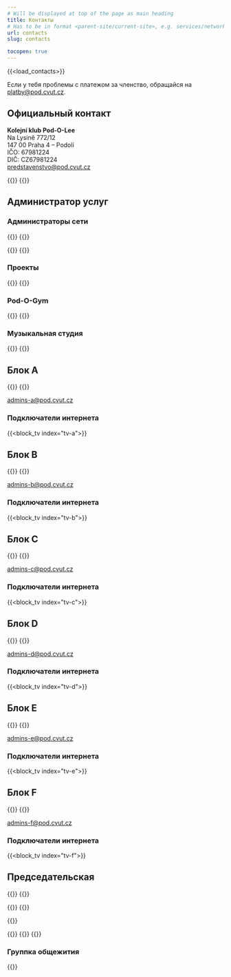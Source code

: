 ```yaml
---
# Will be displayed at top of the page as main heading
title: Контакты
# Has to be in format <parent-site/current-site>, e.g. services/network (notice missing slash at the beginning)
url: contacts
slug: contacts

tocopen: true
---
```

{{<load_contacts>}}

Если у тебя проблемы с платежом за членство, обращайся на <platby@pod.cvut.cz>.

## Официальный контакт

**Kolejní klub Pod-O-Lee**  
Na Lysině 772/12  
147 00 Praha 4 – Podolí  
IČO: 67981224  
DIČ: CZ67981224  
<predstavenstvo@pod.cvut.cz>

{{<contact index="pk" role="Председатель">}}
{{<contact index="m" role="Заместитель председателя">}}

## Администратор услуг
### Администраторы сети

{{<contact index="ss" role="Системний администратор">}}
{{<contact index="zss" role="Zástupce správce systémů">}}

{{<contact index="sn" role="Администратор сети">}}
{{<contact index="zsn" role="Заместитель администратора сети ">}}

### Проекты

{{<contact index="sp" role="Администратор проектов">}}
{{<contact index="zsp" role="Заместитель администратора проектов">}}

### Pod-O-Gym

{{<contact index="sg" role="Администратор Pod-O-Gym">}}
{{<contact index="sgt" role="Член команды Pod-O-Gym">}}

### Музыкальная студия

{{<contact index="sh" role="Администратор музыкальной студии">}}
{{<contact index="zsh" role="Заместитель администратора музыкальной студии">}}

## Блок A

{{<contact index="sba" role="Администратор блока A">}}
{{<contact index="zsba" role="Заместитель администратора блока A">}}

<admins-a@pod.cvut.cz>

### Подключатели интернета

{{<block_tv index="tv-a">}}

## Блок B

{{<contact index="sbb" role="Администратор блока B">}}
{{<contact index="zsbb" role="Заместитель администратора блока B">}}

<admins-b@pod.cvut.cz>

### Подключатели интернета

{{<block_tv index="tv-b">}}

## Блок C

{{<contact index="sbc" role="Администратор блока C">}}
{{<contact index="zsbc" role="Заместитель администратора блока C">}}

<admins-c@pod.cvut.cz>

### Подключатели интернета

{{<block_tv index="tv-c">}}

## Блок D

{{<contact index="sbd" role="Администратор блока D">}}
{{<contact index="zsbd" role="Заместитель администратора блока D">}}

<admins-d@pod.cvut.cz>

### Подключатели интернета

{{<block_tv index="tv-d">}}

## Блок E

{{<contact index="sbe" role="Администратор блока E">}}
{{<contact index="zsbe" role="Заместитель администратора блока E">}}

<admins-e@pod.cvut.cz>

### Подключатели интернета

{{<block_tv index="tv-e">}}

## Блок F

{{<contact index="sbf" role="Администратор блока F">}}
{{<contact index="zsbf" role="Заместитель администратора блока F">}}

<admins-f@pod.cvut.cz>

### Подключатели интернета

{{<block_tv index="tv-f">}}

## Председательская

{{<contact index="st" role="Администратор принтера">}}
{{<contact index="zst" role="Заместитель администратора принтера">}}

{{<contact index="sl" role="Администратор Pod-O-Lab">}}
{{<contact index="zsl" role="Заместитель администратора Pod-O-Lab">}}

{{<contact index="sk" role="Администратор хранения велосипедов">}}

{{<contact index="pc" role="Администратор компьютерного класса">}}
{{<contact index="hr" role="HR manager">}}
{{<contact index="sdh" role="менеджер комнаты настольных игр">}}

### Группка общежития

{{<contact index="vks" role="Ведущий группкы общежития">}}